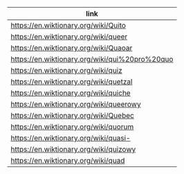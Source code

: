 |link|
|----|
|https://en.wiktionary.org/wiki/Quito|
|https://en.wiktionary.org/wiki/queer|
|https://en.wiktionary.org/wiki/Quaoar|
|https://en.wiktionary.org/wiki/qui%20pro%20quo|
|https://en.wiktionary.org/wiki/quiz|
|https://en.wiktionary.org/wiki/quetzal|
|https://en.wiktionary.org/wiki/quiche|
|https://en.wiktionary.org/wiki/queerowy|
|https://en.wiktionary.org/wiki/Quebec|
|https://en.wiktionary.org/wiki/quorum|
|https://en.wiktionary.org/wiki/quasi-|
|https://en.wiktionary.org/wiki/quizowy|
|https://en.wiktionary.org/wiki/quad|
